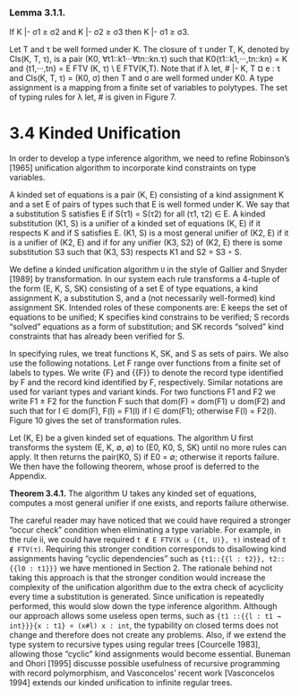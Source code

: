 ### Lemma 3.1.1.

  If K |- σ1 ≥ σ2 and K |- σ2 ≥ σ3 then K |- σ1 ≥ σ3.

Let T and τ be well formed under K.
The closure of τ under T, K, denoted by Cls(K, T, τ), is a pair (K0, ∀t1::k1···∀tn::kn.τ) such that K0{t1::k1,···,tn::kn} = K and {t1,···,tn} = E FTV (K, τ) \ E FTV(K,T).
Note that if λ let, # |- K, T ¤ e : τ and Cls(K, T, τ) = (K0, σ) then T and σ are well formed under K0.
A type assignment is a mapping from a finite set of variables to polytypes.
The set of typing rules for λ let, # is given in Figure 7.

# 3.4 Kinded Unification

In order to develop a type inference algorithm, we need to refine Robinson’s [1965] unification algorithm to incorporate kind constraints on type variables.

A kinded set of equations is a pair (K, E) consisting of a kind assignment K and a set E of pairs of types such that E is well formed under K.
We say that a substitution S satisfies E if S(τ1) = S(τ2) for all (τ1, τ2) ∈ E.
A kinded substitution (K1, S) is a unifier of a kinded set of equations (K, E) if it respects K and if S satisfies E.
(K1, S) is a most general unifier of (K2, E) if it is a unifier of (K2, E) and if for any unifier (K3, S2) of (K2, E) there is some substitution S3 such that (K3, S3) respects K1 and S2 = S3 ◦ S.

We define a kinded unification algorithm `U` in the style of Gallier and Snyder [1989] by transformation.
In our system each rule transforms a 4-tuple of the form (E, K, S, SK) consisting of a set E of type equations, a kind assignment K, a substitution S, and a (not necessarily well-formed) kind assignment SK.
Intended roles of these components are: E keeps the set of equations to be unified; K specifies kind constrains to be verified; S records “solved” equations as a form of substitution; and SK records “solved” kind constraints that has already been verified for S.

In specifying rules, we treat functions K, SK, and S as sets of pairs.
We also use the following notations.
Let F range over functions from a finite set of labels to types.
We write {F} and {{F}} to denote the record type identified by F and the record kind identified by F, respectively.
Similar notations are used for variant types and variant kinds.
For two functions F1 and F2 we write F1 ± F2 for the function F such that dom(F) = dom(F1) ∪ dom(F2) and such that for l ∈ dom(F), F(l) = F1(l) if l ∈ dom(F1); otherwise F(l) = F2(l).
Figure 10 gives the set of transformation rules.

Let (K, E) be a given kinded set of equations.
The algorithm U first transforms the system (E, K, ∅, ∅) to (E0, K0, S, SK) until no more rules can apply.
It then returns the pair(K0, S) if E0 = ∅; otherwise it reports failure.
We then have the following theorem, whose proof is deferred to the Appendix.

**Theorem 3.4.1.** The algorithm U takes any kinded set of equations, computes a most general unifier if one exists, and reports failure otherwise.

The careful reader may have noticed that we could have required a stronger “occur check” condition when eliminating a type variable.
For example, in the rule ii, we could have required `t ∉ E FTV(K ∪ {(t, U)}, τ)` instead of `t ∉ FTV(τ)`.
Requiring this stronger condition corresponds to disallowing kind assignments having “cyclic dependencies” such as `{t1::{{l : t2}}, t2::{{l0 : t1}}}` we have mentioned in Section 2.
The rationale behind not taking this approach is that the stronger condition would increase the complexity of the unification algorithm due to the extra check of acyclicity every time a substitution is generated.
Since unification is repeatedly performed, this would slow down the type inference algorithm. Although our approach allows some useless open terms, such as `{t1 ::{{l : t1 → int}}}{x : t1} ¤ (x#l) x : int`, the typability on closed terms does not change and therefore does not create any problems.
Also, if we extend the type system to recursive types using regular trees [Courcelle 1983], allowing those “cyclic” kind assignments would become essential.
Buneman and Ohori [1995] discusse possible usefulness of recursive programming with record polymorphism, and Vasconcelos’ recent work [Vasconcelos 1994] extends our kinded unification to infinite regular trees.

